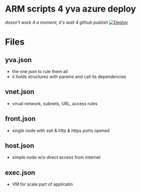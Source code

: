 # ARM scripts 4 yva azure deploy

*doesn't work 4 a moment, it's wait 4 github publish*
[![Deploy][deplogo]](https://azuredeploy.net?repository=https://dl.yva.ai/public/arm/branches/params_/yva.json)

[deplogo]: http://azuredeploy.net/deploybutton.png

# Files

## yva.json 
  * the one json to rule them all
  * it holds structures with params and call its dependencies

## vnet.json 
  * virual network, subnets, URL, access rules

## front.json  
  * single node with ssh & http & https ports opened

## host.json 
  * simple node w/o direct access from internet
## exec.json 
  * VM for scale part of applicatin

